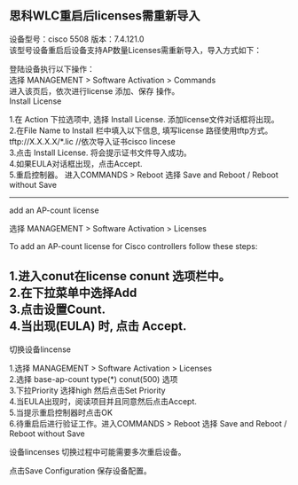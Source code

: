 ## 思科WLC重启后licenses需重新导入  
设备型号：cisco 5508 版本：7.4.121.0  
该型号设备重启后设备支持AP数量Licenses需重新导入，导入方式如下：  
  
登陆设备执行以下操作：  
选择 MANAGEMENT > Software Activation > Commands   
进入该页后，依次进行license 添加、保存 操作。  
Install License    
  
1.在 Action 下拉选项中, 选择 Install License. 添加license文件对话框将出现。  
2.在File Name to Install 栏中填入以下信息, 填写license 路径使用tftp方式。 tftp://X.X.X.X/*.lic  //依次导入证书cisco lincese   
3.点击 Install License. 将会提示证书文件导入成功。  
4.如果EULA对话框出现，点击Accept.  
5.重启控制器。 进入COMMANDS > Reboot 选择 Save and Reboot / Reboot without Save  
  
--------------------------------------------------------------------------------  
add an AP-count license  
  
选择 MANAGEMENT > Software Activation > Licenses  
  
To add an AP-count license for Cisco controllers follow these steps:  

1.进入conut在license conunt 选项栏中。  
2.在下拉菜单中选择Add   
3.点击设置Count.   
4.当出现(EULA) 时, 点击 Accept.   
--------------------------------------------------------------------------------  
切换设备lincense  
  
1.选择 MANAGEMENT > Software Activation > Licenses   
2.选择 base-ap-count type(*) conut(500) 选项  
3.下拉Priority 选择high 然后点击Set Priority  
4.当EULA出现时，阅读项目并且同意然后点击Accept.  
5.当提示重启控制器时点击OK  
6.待重启后进行验证工作。进入COMMANDS > Reboot 选择 Save and Reboot / Reboot without Save  
  
设备lincenses	切换过程中可能需要多次重启设备。  
  
点击Save Configuration 保存设备配置。  
